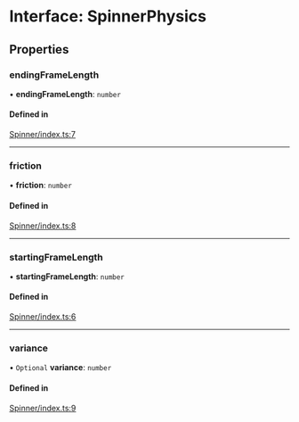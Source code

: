 # Interface: SpinnerPhysics

## Properties

### endingFrameLength

• **endingFrameLength**: `number`

#### Defined in

[Spinner/index.ts:7](https://github.com/daniellacosse/idea-spinner/blob/d322b2a/packages/spinner/Spinner/index.ts#L7)

___

### friction

• **friction**: `number`

#### Defined in

[Spinner/index.ts:8](https://github.com/daniellacosse/idea-spinner/blob/d322b2a/packages/spinner/Spinner/index.ts#L8)

___

### startingFrameLength

• **startingFrameLength**: `number`

#### Defined in

[Spinner/index.ts:6](https://github.com/daniellacosse/idea-spinner/blob/d322b2a/packages/spinner/Spinner/index.ts#L6)

___

### variance

• `Optional` **variance**: `number`

#### Defined in

[Spinner/index.ts:9](https://github.com/daniellacosse/idea-spinner/blob/d322b2a/packages/spinner/Spinner/index.ts#L9)
